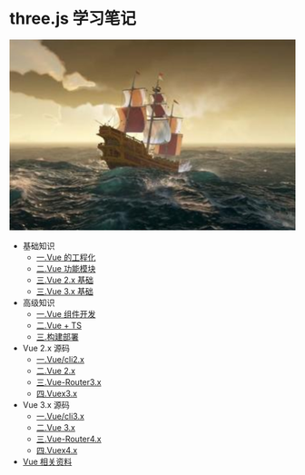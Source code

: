 # three.js 学习笔记

![一.Vue 的工程化](./src/.vuepress/public/home.png)

- 基础知识
  - [一.Vue 的工程化](https://zhoubichuan.github.io/web-browser/base/engine/1.index.html)
  - [二.Vue 功能模块](https://zhoubichuan.github.io/web-browser/base/project/1.index.html)
  - [三.Vue 2.x 基础](https://zhoubichuan.github.io/web-browser/base/vue2.x/1.index.html)
  - [三.Vue 3.x 基础](https://zhoubichuan.github.io/web-browser/base/vue3.x/1.index.html)
- 高级知识
  - [一.Vue 组件开发](https://zhoubichuan.github.io/web-browser/senior/component/1.index.html)
  - [二.Vue + TS](https://zhoubichuan.github.io/web-browser/senior/typescript/1.index.html)
  - [三.构建部署](https://zhoubichuan.github.io/web-browser/senior/deploy/1.index.html)
- Vue 2.x 源码
  - [一.Vue/cli2.x](https://zhoubichuan.github.io/web-browser/source/vue-cli2.x/1.index.html)
  - [二.Vue 2.x](https://zhoubichuan.github.io/web-browser/source/vue2.x/1.index.html)
  - [三.Vue-Router3.x](https://zhoubichuan.github.io/web-browser/source/vue-router3.x/1.index.html)
  - [四.Vuex3.x](https://zhoubichuan.github.io/web-browser/source/vuex3.x/1.index.html)
- Vue 3.x 源码
  - [一.Vue/cli3.x](https://zhoubichuan.github.io/web-browser/source/vue-cli3.x/1.index.html)
  - [二.Vue 3.x](https://zhoubichuan.github.io/web-browser/source/vue3.x/1.index.html)
  - [三.Vue-Router4.x](https://zhoubichuan.github.io/web-browser/source/vue-router4.x/1.index.html)
  - [四.Vuex4.x](https://zhoubichuan.github.io/web-browser/source/vuex4.x/1.index.html)
- [Vue 相关资料](https://zhoubichuan.github.io/web-browser/source/vuex4.x/1.index.html)
